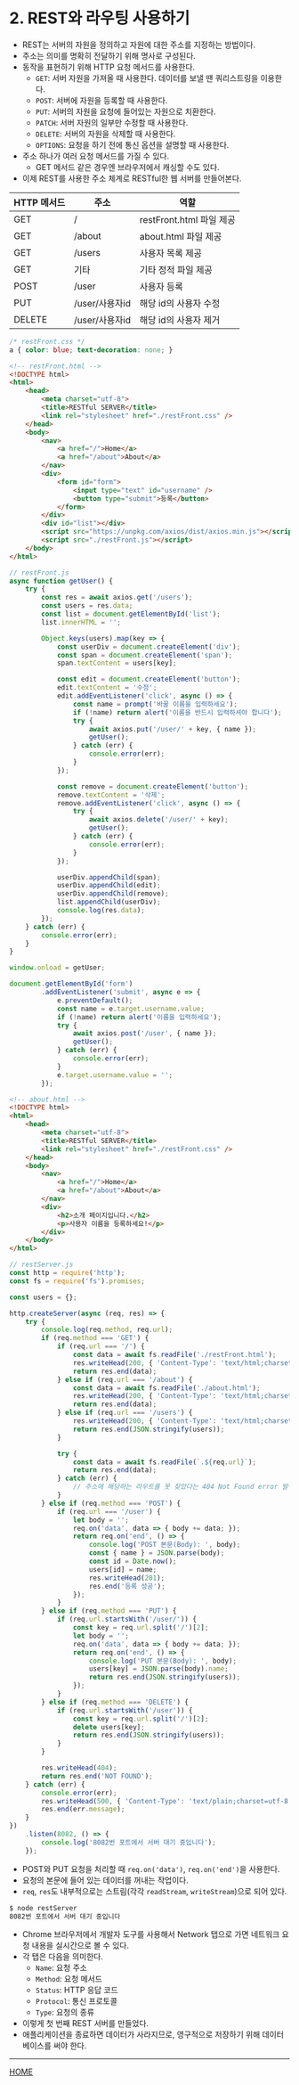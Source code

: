 # 2. REST와 라우팅 사용하기

- REST는 서버의 자원을 정의하고 자원에 대한 주소를 지정하는 방법이다.
- 주소는 의미를 명확히 전달하기 위해 명사로 구성된다.
- 동작을 표현하기 위해 HTTP 요청 메서드를 사용한다.
    - `GET`: 서버 자원을 가져올 때 사용한다. 데이터를 보낼 땐 쿼리스트링을 이용한다.
    - `POST`: 서버에 자원을 등록할 때 사용한다.
    - `PUT`: 서버의 자원을 요청에 들어있는 자원으로 치환한다.
    - `PATCH`: 서버 자원의 일부만 수정할 때 사용한다.
    - `DELETE`: 서버의 자원을 삭제할 때 사용한다.
    - `OPTIONS`: 요청을 하기 전에 통신 옵션을 설명할 때 사용한다.
- 주소 하나가 여러 요청 메서드를 가질 수 있다.
    - GET 메서드 같은 경우엔 브라우저에서 캐싱할 수도 있다.
- 이제 REST를 사용한 주소 체계로 RESTful한 웹 서버를 만들어본다.

| HTTP 메서드 | 주소          | 역할                    |
|-----------|--------------|------------------------|
| GET       | /            | restFront.html 파일 제공 |
| GET       | /about       | about.html 파일 제공     |
| GET       | /users       | 사용자 목록 제공           |
| GET       | 기타          | 기타 정적 파일 제공         |
| POST      | /user        | 사용자 등록               |
| PUT       | /user/사용자id | 해당 id의 사용자 수정       |
| DELETE    | /user/사용자id | 해당 id의 사용자 제거       |

```css
/* restFront.css */
a { color: blue; text-decoration: none; }
```

```html
<!-- restFront.html -->
<!DOCTYPE html>
<html>
    <head>
        <meta charset="utf-8">
        <title>RESTful SERVER</title>
        <link rel="stylesheet" href="./restFront.css" />
    </head>
    <body>
        <nav>
            <a href="/">Home</a>
            <a href="/about">About</a>
        </nav>
        <div>
            <form id="form">
                <input type="text" id="username" />
                <button type="submit">등록</button>
            </form>
        </div>
        <div id="list"></div>
        <script src="https://unpkg.com/axios/dist/axios.min.js"></script>
        <script src="./restFront.js"></script>
    </body>
</html>
```

```js
// restFront.js
async function getUser() {
    try {
        const res = await axios.get('/users');
        const users = res.data;
        const list = document.getElementById('list');
        list.innerHTML = '';

        Object.keys(users).map(key => {
            const userDiv = document.createElement('div');
            const span = document.createElement('span');
            span.textContent = users[key];

            const edit = document.createElement('button');
            edit.textContent = '수정';
            edit.addEventListener('click', async () => {
                const name = prompt('바꿀 이름을 입력하세요');
                if (!name) return alert('이름을 반드시 입력하셔야 합니다');
                try {
                    await axios.put('/user/' + key, { name });
                    getUser();
                } catch (err) {
                    console.error(err);
                }
            });

            const remove = document.createElement('button');
            remove.textContent = '삭제';
            remove.addEventListener('click', async () => {
                try {
                    await axios.delete('/user/' + key);
                    getUser();
                } catch (err) {
                    console.error(err);
                }
            });

            userDiv.appendChild(span);
            userDiv.appendChild(edit);
            userDiv.appendChild(remove);
            list.appendChild(userDiv);
            console.log(res.data);
        });
    } catch (err) {
        console.error(err);
    }
}

window.onload = getUser;

document.getElementById('form')
        .addEventListener('submit', async e => {
            e.preventDefault();
            const name = e.target.username.value;
            if (!name) return alert('이름을 입력하세요');
            try {
                await axios.post('/user', { name });
                getUser();
            } catch (err) {
                console.error(err);
            }
            e.target.username.value = '';
        });
```

```html
<!-- about.html -->
<!DOCTYPE html>
<html>
    <head>
        <meta charset="utf-8">
        <title>RESTful SERVER</title>
        <link rel="stylesheet" href="./restFront.css" />
    </head>
    <body>
        <nav>
            <a href="/">Home</a>
            <a href="/about">About</a>
        </nav>
        <div>
            <h2>소개 페이지입니다.</h2>
            <p>사용자 이름을 등록하세요!</p>
        </div>
    </body>
</html>
```

```js
// restServer.js
const http = require('http');
const fs = require('fs').promises;

const users = {};

http.createServer(async (req, res) => {
    try {
        console.log(req.method, req.url);
        if (req.method === 'GET') {
            if (req.url === '/') {
                const data = await fs.readFile('./restFront.html');
                res.writeHead(200, { 'Content-Type': 'text/html;charset=utf-8' });
                return res.end(data);
            } else if (req.url === '/about') {
                const data = await fs.readFile('./about.html');
                res.writeHead(200, { 'Content-Type': 'text/html;charset=utf-8' });
                return res.end(data);
            } else if (req.url === '/users') {
                res.writeHead(200, { 'Content-Type': 'text/html;charset=utf-8' });
                return res.end(JSON.stringify(users));
            }

            try {
                const data = await fs.readFile(`.${req.url}`);
                return res.end(data);
            } catch (err) {
                // 주소에 해당하는 라우트를 못 찾았다는 404 Not Found error 발생
            }
        } else if (req.method === 'POST') {
            if (req.url === '/user') {
                let body = '';
                req.on('data', data => { body += data; });
                return req.on('end', () => {
                    console.log('POST 본문(Body): ', body);
                    const { name } = JSON.parse(body);
                    const id = Date.now();
                    users[id] = name;
                    res.writeHead(201);
                    res.end('등록 성공');
                });
            }
        } else if (req.method === 'PUT') {
            if (req.url.startsWith('/user/')) {
                const key = req.url.split('/')[2];
                let body = '';
                req.on('data', data => { body += data; });
                return req.on('end', () => {
                    console.log('PUT 본문(Body): ', body);
                    users[key] = JSON.parse(body).name;
                    return res.end(JSON.stringify(users));
                });
            }
        } else if (req.method === 'DELETE') {
            if (req.url.startsWith('/user')) {
                const key = req.url.split('/')[2];
                delete users[key];
                return res.end(JSON.stringify(users));
            }
        }

        res.writeHead(404);
        return res.end('NOT FOUND');
    } catch (err) {
        console.error(err);
        res.writeHead(500, { 'Content-Type': 'text/plain;charset=utf-8' });
        res.end(err.message);
    }
})
    .listen(8082, () => {
        console.log('8082번 포트에서 서버 대기 중입니다');
    });
```

- POST와 PUT 요청을 처리할 때 `req.on('data')`, `req.on('end')`을 사용한다.
- 요청의 본문에 들어 있는 데이터를 꺼내는 작업이다.
- `req`, `res`도 내부적으로는 스트림(각각 `readStream`, `writeStream`)으로 되어 있다.

```zsh
$ node restServer
8082번 포트에서 서버 대기 중입니다
```

- Chrome 브라우저에서 개발자 도구를 사용해서 Network 탭으로 가면 네트워크 요청 내용을 실시간으로 볼 수 있다.
- 각 탭은 다음을 의미한다.
    - `Name`: 요청 주소
    - `Method`: 요청 메서드
    - `Status`: HTTP 응답 코드
    - `Protocol`: 통신 프로토콜
    - `Type`: 요청의 종류
- 이렇게 첫 번째 REST 서버를 만들었다.
- 애플리케이션을 종료하면 데이터가 사라지므로, 영구적으로 저장하기 위해 데이터베이스를 써야 한다.

-----
[HOME](./index.md)